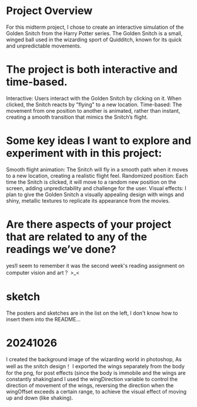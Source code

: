 # Project Overview
For this midterm project, I chose to create an interactive simulation of the Golden Snitch from the Harry Potter series. The Golden Snitch is a small, winged ball used in the wizarding sport of Quidditch, known for its quick and unpredictable movements.

# The project is both interactive and time-based.
Interactive: Users interact with the Golden Snitch by clicking on it. When clicked, the Snitch reacts by "flying" to a new location.
Time-based: The movement from one position to another is animated, rather than instant, creating a smooth transition that mimics the Snitch’s flight.

# Some key ideas I want to explore and experiment with in this project:
Smooth flight animation: The Snitch will fly in a smooth path when it moves to a new location, creating a realistic flight feel.
Randomized position: Each time the Snitch is clicked, it will move to a random new position on the screen, adding unpredictability and challenge for the user.
Visual effects: I plan to give the Golden Snitch a visually appealing design with wings and shiny, metallic textures to replicate its appearance from the movies.

# Are there aspects of your project that are related to any of the readings we’ve done?
yes!I seem to remember it was the second week's reading assignment on computer vision and art？ >_<

# sketch
The posters and sketches are in the list on the left, I don't know how to insert them into the README...

# 20241026
I created the background image of the wizarding world in photoshop, As well as the snitch design！ I exported the wings separately from the body for the png, for post effects (since the body is immobile and the wings are constantly shaking)and I used the wingDirection variable to control the direction of movement of the wings, reversing the direction when the wingOffset exceeds a certain range, to achieve the visual effect of moving up and down (like shaking).

